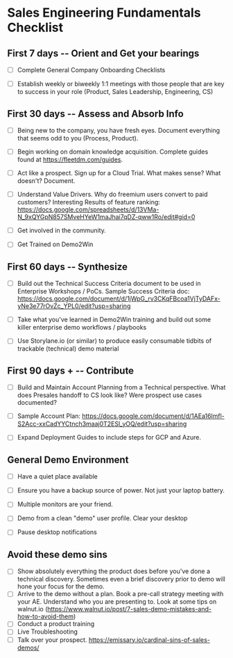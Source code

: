 # Sales Engineering Fundamentals Checklist


## First 7 days -- Orient and Get your bearings

- [ ] Complete General Company Onboarding Checklists
- [ ] Establish weekly or biweekly 1:1 meetings with those people that are key to success in your role (Product, Sales Leadership, Engineering, CS)


## First 30 days -- Assess and Absorb Info

- [ ] Being new to the company, you have fresh eyes. Document everything that seems odd to you (Process, Product). 
- [ ] Begin working on domain knowledge acquisition. Complete guides found at https://fleetdm.com/guides.
- [ ] Act like a prospect. Sign up for a Cloud Trial. What makes sense? What doesn't? Document. 
- [ ] Understand Value Drivers. Why do freemium users convert to paid customers? Interesting Results of feature ranking: https://docs.google.com/spreadsheets/d/13VMa-N_9xQYGpN857SMveHYeW1maJhai7qDZ-qww1Ro/edit#gid=0
- [ ] Get involved in the community.
- [ ] Get Trained on Demo2Win


## First 60 days -- Synthesize

- [ ] Build out the Technical Success Criteria document to be used in Enterprise Workshops / PoCs. Sample Success Criteria doc: https://docs.google.com/document/d/1jWpG_rv3CKqFBcoa1VjTyDAFx-yNe3e77rOvZc_YPL0/edit?usp=sharing
- [ ] Take what you've learned in Demo2Win training and build out some killer enterprise demo workflows / playbooks
- [ ] Use Storylane.io (or similar) to produce easily consumable tidbits of trackable (technical) demo material


## First 90 days + -- Contribute

- [ ] Build and Maintain Account Planning from a Technical perspective. What does Presales handoff to CS look like? Were prospect use cases documented? 
- [ ] Sample Account Plan: https://docs.google.com/document/d/1AEa16lmfl-S2Acc-xxCadYYCtnch3maaj0T2ESl_yOQ/edit?usp=sharing
- [ ] Expand Deployment Guides to include steps for GCP and Azure.


## General Demo Environment

- [ ] Have a quiet place available
- [ ] Ensure you have a backup source of power. Not just your laptop battery.
- [ ] Multiple monitors are your friend.
- [ ] Demo from a clean "demo" user profile. Clear your desktop
- [ ] Pause desktop notifications


## Avoid these demo sins
- [ ] Show absolutely everything the product does before you've done a technical discovery. Sometimes even a brief discovery prior to demo will hone your focus for the demo.
- [ ] Arrive to the demo without a plan. Book a pre-call strategy meeting with your AE. Understand who you are presenting to. Look at some tips on walnut.io (https://www.walnut.io/post/7-sales-demo-mistakes-and-how-to-avoid-them)
- [ ] Conduct a product training
- [ ] Live Troubleshooting
- [ ] Talk over your prospect. https://emissary.io/cardinal-sins-of-sales-demos/
